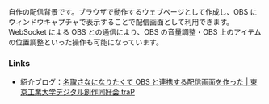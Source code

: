 <!-- markdownlint-disable-file MD041 -->

自作の配信背景です。ブラウザで動作するウェブページとして作成し、OBS にウィンドウキャプチャで表示することで配信画面として利用できます。WebSocket による OBS との通信により、OBS の音量調整・OBS 上のアイテムの位置調整といった操作も可能になっています。

### Links

- 紹介ブログ：[名取さなになりたくて OBS と連携する配信画面を作った | 東京工業大学デジタル創作同好会 traP](https://trap.jp/post/1953/)
